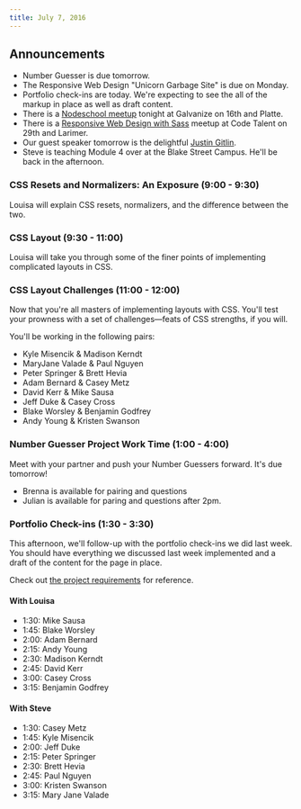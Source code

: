 ```yaml
---
title: July 7, 2016
---
```


## Announcements

- Number Guesser is due tomorrow.
- The Responsive Web Design "Unicorn Garbage Site" is due on Monday.
- Portfolio check-ins are today. We're expecting to see the all of the markup in place as well as draft content.
- There is a [Nodeschool meetup][ns] tonight at Galvanize on 16th and Platte.
- There is a [Responsive Web Design with Sass][rwdm] meetup at Code Talent on 29th and Larimer.
- Our guest speaker tomorrow is the delightful [Justin Gitlin][jg].
- Steve is teaching Module 4 over at the Blake Street Campus. He'll be back in the afternoon.

[ns]: http://www.meetup.com/Node-js-Denver-Boulder/events/232195286
[rwdm]: http://www.meetup.com/Sass-Hack-Denver/events/231516379/
[jg]: http://cacheflowe.com

### CSS Resets and Normalizers: An Exposure (9:00 - 9:30)

Louisa will explain CSS resets, normalizers, and the difference between the two.

### CSS Layout (9:30 - 11:00)

Louisa will take you through some of the finer points of implementing complicated layouts in CSS.

### CSS Layout Challenges (11:00 - 12:00)

Now that you're all masters of implementing layouts with CSS. You'll test your prowness with a set of challenges—feats of CSS strengths, if you will.

You'll be working in the following pairs:

- Kyle Misencik & Madison Kerndt
- MaryJane Valade & Paul Nguyen
- Peter Springer & Brett Hevia
- Adam Bernard & Casey Metz
- David Kerr & Mike Sausa
- Jeff Duke & Casey Cross
- Blake Worsley & Benjamin Godfrey
- Andy Young & Kristen Swanson

### Number Guesser Project Work Time (1:00 - 4:00)

Meet with your partner and push your Number Guessers forward. It's due tomorrow!

- Brenna is available for pairing and questions
- Julian is available for paring and questions after 2pm.

### Portfolio Check-ins (1:30 - 3:30)

This afternoon, we'll follow-up with the portfolio check-ins we did last week. You should have everything we discussed last week implemented and a draft of the content for the page in place.

Check out [the project requirements][port] for reference.

[port]: http://frontend.turing.io/projects/portfolio-first-draft.html

#### With Louisa

- 1:30: Mike Sausa
- 1:45: Blake Worsley
- 2:00: Adam Bernard
- 2:15: Andy Young
- 2:30: Madison Kerndt
- 2:45: David Kerr
- 3:00: Casey Cross
- 3:15: Benjamin Godfrey

#### With Steve

- 1:30: Casey Metz
- 1:45: Kyle Misencik
- 2:00: Jeff Duke
- 2:15: Peter Springer
- 2:30: Brett Hevia
- 2:45: Paul Nguyen
- 3:00: Kristen Swanson
- 3:15: Mary Jane Valade
